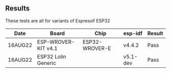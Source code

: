 ## Results

These tests are all for variants of Espressif ESP32

|   Date  | Board                | Chip           | esp-idf  | Result |
| ------- | -------------------- | -------------- | -------  | ------ |
| 16AUG22 | ESP-WROVER-KIT v4.1  | ESP32-WROVER-E | v4.4.2   | Pass   |
| 16AUG22 | ESP32 Lolin Generic  |                | v5.1-dev | Pass   |